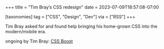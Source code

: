 +++
title = "Tim Bray’s CSS redesign"
date = 2023-07-09T18:57:08-07:00

[taxonomies]
tag = ["CSS", "Design", "Dev"]
via = ["RSS"]
+++

Tim Bray asked for and found help bringing his home-grown CSS into the modern/mobile era.

<!-- more -->

ongoing by Tim Bray: [CSS Boost](https://www.tbray.org/ongoing/When/202x/2023/06/21/CSS-plus)
